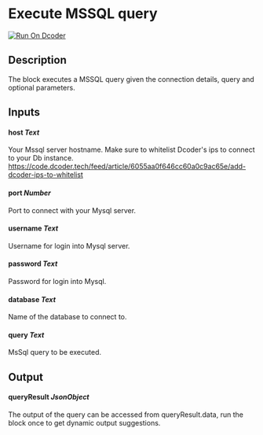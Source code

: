 # Execute MSSQL query
[![Run On Dcoder](https://static-content.dcoder.tech/dcoder-assets/run-on-dcoder.svg)](https://code.dcoder.tech/feed/block/614c5d82244dc5c906cd3b6f)

## Description
The block executes a MSSQL query given the connection details, query and optional parameters.

## Inputs
#### **host**  *Text*
Your Mssql server hostname.
Make sure to whitelist Dcoder's ips to connect to your Db instance. https://code.dcoder.tech/feed/article/6055aa0f646cc60a0c9ac65e/add-dcoder-ips-to-whitelist
#### **port**  *Number*
Port to connect with your Mysql server.
#### **username**  *Text*
Username for login into Mysql server.
#### **password**  *Text*
Password for login into Mysql.
#### **database**  *Text*
Name of the database to connect to.
#### **query**  *Text*
MsSql query to be executed.

## Output
#### **queryResult**  *JsonObject*
The output of the query can be accessed from queryResult.data, run the block once to get dynamic output suggestions.

